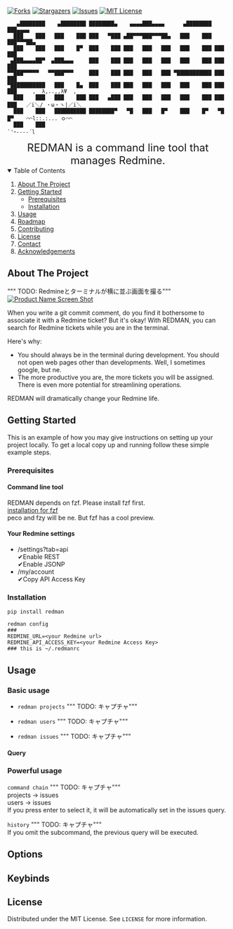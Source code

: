 <!-- PROJECT SHIELDS -->
[![Forks][forks-shield]][forks-url]
[![Stargazers][stars-shield]][stars-url]
[![Issues][issues-shield]][issues-url]
[![MIT License][license-shield]][license-url]

<!-- PROJECT LOGO -->
```
   ▄████████    ▄████████ ████████▄    ▄▄▄▄███▄▄▄▄      ▄████████ ███▄▄▄▄   
  ███    ███   ███    ███ ███   ▀███ ▄██▀▀▀███▀▀▀██▄   ███    ███ ███▀▀▀██▄ 
  ███    ███   ███    █▀  ███    ███ ███   ███   ███   ███    ███ ███   ███ 
 ▄███▄▄▄▄██▀  ▄███▄▄▄     ███    ███ ███   ███   ███   ███    ███ ███   ███ 
▀▀███▀▀▀▀▀   ▀▀███▀▀▀     ███    ███ ███   ███   ███ ▀███████████ ███   ███ 
▀███████████   ███    █▄  ███    ███ ███   ███   ███   ███    ███ ███   ███     ,  λ,..,,λΨ  ,
  ███    ███   ███    ███ ███   ▄███ ███   ███   ███   ███    ███ ███   ███   ／i＼/ ・ω・ヽ|／i＼
  ███    ███   ██████████ ████████▀   ▀█   ███   █▀    ███    █▀   ▀█   █▀    ⌒⌒l::.:... ｏ⌒⌒
  ███    ███                                                                      `'ｰ---‐´l 
```

<div style="text-align: center; font-size: 24px">
REDMAN is a command line tool that manages Redmine.  
</div>

<!-- TABLE OF CONTENTS -->
<details open="open">
  <summary>Table of Contents</summary>
  <ol>
    <li>
      <a href="#about-the-project">About The Project</a>
    </li>
    <li>
      <a href="#getting-started">Getting Started</a>
      <ul>
        <li><a href="#prerequisites">Prerequisites</a></li>
        <li><a href="#installation">Installation</a></li>
      </ul>
    </li>
    <li><a href="#usage">Usage</a></li>
    <li><a href="#roadmap">Roadmap</a></li>
    <li><a href="#contributing">Contributing</a></li>
    <li><a href="#license">License</a></li>
    <li><a href="#contact">Contact</a></li>
    <li><a href="#acknowledgements">Acknowledgements</a></li>
  </ol>
</details>

<!-- ABOUT THE PROJECT -->
## About The Project

""" TODO: Redmineとターミナルが横に並ぶ画面を撮る"""  
[![Product Name Screen Shot][product-screenshot]](https://example.com)

When you write a git commit comment, do you find it bothersome to associate it with a Redmine ticket? But it's okay! With REDMAN, you can search for Redmine tickets while you are in the terminal.  

Here's why:  
* You should always be in the terminal during development. You should not open web pages other than developments. Well, I sometimes google, but ne.
* The more productive you are, the more tickets you will be assigned. There is even more potential for streamlining operations.

REDMAN will dramatically change your Redmine life.

<!-- GETTING STARTED -->
## Getting Started

This is an example of how you may give instructions on setting up your project locally.
To get a local copy up and running follow these simple example steps.

### Prerequisites

#### Command line tool
REDMAN depends on fzf. Please install fzf first.  
[installation for fzf](https://github.com/junegunn/fzf#installation)  
peco and fzy will be ne. But fzf has a cool preview.  

#### Your Redmine settings
- <your redmine url>/settings?tab=api  
✔Enable REST  
✔Enable JSONP  
- <your redmine url>/my/account  
✔Copy API Access Key  

### Installation

```pip
pip install redman
```

```
redman config
###
REDMINE_URL=<your Redmine url>
REDMINE_API_ACCESS_KEY=<your Redmine Access Key>
### this is ~/.redmanrc
```

<!-- USAGE EXAMPLES -->
## Usage
### Basic usage
- ```redman projects```
""" TODO: キャプチャ"""  

- ```redman users```
""" TODO: キャプチャ"""  

- ```redman issues```
""" TODO: キャプチャ"""  
#### Query


### Powerful usage
```command chain```
""" TODO: キャプチャ"""  
projects -> issues  
users -> issues  
If you press enter to select it, it will be automatically set in the issues query.  

```history```
""" TODO: キャプチャ"""  
If you omit the subcommand, the previous query will be executed.

## Options

## Keybinds

<!-- LICENSE -->
## License

Distributed under the MIT License. See `LICENSE` for more information.

<!-- MARKDOWN LINKS & IMAGES -->
<!-- https://www.markdownguide.org/basic-syntax/#reference-style-links -->
[forks-shield]: https://img.shields.io/github/forks/oktntko/redman.svg?style=for-the-badge
[forks-url]: https://github.com/oktntko/redman/network/members
[stars-shield]: https://img.shields.io/github/stars/oktntko/redman.svg?style=for-the-badge
[stars-url]: https://github.com/oktntko/redman/stargazers
[issues-shield]: https://img.shields.io/github/issues/oktntko/redman.svg?style=for-the-badge
[issues-url]: https://github.com/oktntko/redman/issues
[license-shield]: https://img.shields.io/github/license/oktntko/redman.svg?style=for-the-badge
[license-url]: https://github.com/oktntko/redman/blob/master/LICENSE
[product-screenshot]: images/screenshot.png
